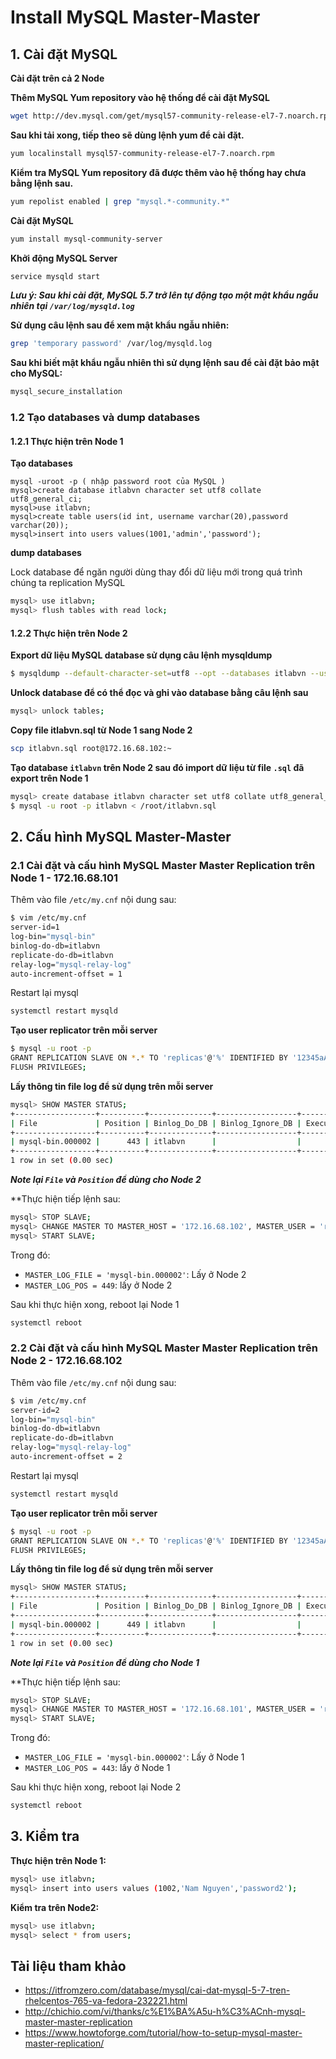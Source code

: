 # Install MySQL Master-Master 
## 1. Cài đặt MySQL
**Cài đặt trên cả 2 Node**

**Thêm MySQL Yum repository vào hệ thống để cài đặt MySQL**
```sh
wget http://dev.mysql.com/get/mysql57-community-release-el7-7.noarch.rpm
```
**Sau khi tải xong, tiếp theo sẽ dùng lệnh yum để cài đặt.**
```sh
yum localinstall mysql57-community-release-el7-7.noarch.rpm
```
**Kiểm tra MySQL Yum repository đã được thêm vào hệ thống hay chưa bằng lệnh sau.**
```sh
yum repolist enabled | grep "mysql.*-community.*"
```
**Cài đặt MySQL**
```sh
yum install mysql-community-server
```
**Khởi động MySQL Server**
```sh
service mysqld start
```
***Lưu ý: Sau khi cài đặt, MySQL 5.7 trở lên tự động tạo một mật khẩu ngẫu nhiên tại `/var/log/mysqld.log`***

**Sử dụng câu lệnh sau để xem mật khẩu ngẫu nhiên:**
```sh
grep 'temporary password' /var/log/mysqld.log
```
**Sau khi biết mật khẩu ngẫu nhiên thì sử dụng lệnh sau để cài đặt bảo mật cho MySQL:**
```sh
mysql_secure_installation
```
### 1.2 Tạo databases và dump databases

#### 1.2.1 Thực hiện trên Node 1

**Tạo databases**
```
mysql -uroot -p ( nhập password root của MySQL )
mysql>create database itlabvn character set utf8 collate utf8_general_ci;
mysql>use itlabvn;
mysql>create table users(id int, username varchar(20),password varchar(20));
mysql>insert into users values(1001,'admin','password');
```
**dump databases**

Lock database để ngăn người dùng thay đổi dữ liệu mới trong quá trình chúng ta replication MySQL
```sh
mysql> use itlabvn;
mysql> flush tables with read lock;
```
#### 1.2.2 Thực hiện trên Node 2

**Export dữ liệu MySQL database sử dụng câu lệnh mysqldump**
```sh
$ mysqldump --default-character-set=utf8 --opt --databases itlabvn --user=root --password > itlabvn.sql
```
**Unlock database để có thể đọc và ghi vào database bằng câu lệnh sau**
```sh
mysql> unlock tables;
```
**Copy file itlabvn.sql từ Node 1 sang Node 2**
```sh
scp itlabvn.sql root@172.16.68.102:~
```
**Tạo database `itlabvn` trên Node 2 sau đó import dữ liệu từ file `.sql` đã export trên Node 1**
```sh
mysql> create database itlabvn character set utf8 collate utf8_general_ci;
$ mysql -u root -p itlabvn < /root/itlabvn.sql
```
## 2. Cấu hình MySQL Master-Master

### 2.1 Cài đặt và cấu hình MySQL Master Master Replication trên Node 1 - 172.16.68.101
Thêm vào file `/etc/my.cnf` nội dung sau: 
```sh
$ vim /etc/my.cnf
server-id=1
log-bin="mysql-bin"
binlog-do-db=itlabvn
replicate-do-db=itlabvn
relay-log="mysql-relay-log"
auto-increment-offset = 1
```
Restart lại mysql
```sh
systemctl restart mysqld
```
**Tạo user replicator trên mỗi server**
```sh
$ mysql -u root -p
GRANT REPLICATION SLAVE ON *.* TO 'replicas'@'%' IDENTIFIED BY '12345aA@';
FLUSH PRIVILEGES;
```
**Lấy thông tin file log để sử dụng trên mỗi server**
```sh
mysql> SHOW MASTER STATUS;
+------------------+----------+--------------+------------------+-------------------+
| File             | Position | Binlog_Do_DB | Binlog_Ignore_DB | Executed_Gtid_Set |
+------------------+----------+--------------+------------------+-------------------+
| mysql-bin.000002 |      443 | itlabvn      |                  |                   |
+------------------+----------+--------------+------------------+-------------------+
1 row in set (0.00 sec)
```
***Note lại `File` và `Position` để dùng cho Node 2***

**Thực hiện tiếp lệnh sau:
```sh
mysql> STOP SLAVE;
mysql> CHANGE MASTER TO MASTER_HOST = '172.16.68.102', MASTER_USER = 'replicas', MASTER_PASSWORD = '12345aA@', MASTER_LOG_FILE = 'mysql-bin.000002', MASTER_LOG_POS = 449;
mysql> START SLAVE;
```
Trong đó:
- `MASTER_LOG_FILE = 'mysql-bin.000002'`: Lấy ở Node 2
- `MASTER_LOG_POS = 449`: lấy ở Node 2

Sau khi thực hiện xong, reboot lại Node 1
```sh
systemctl reboot
```

### 2.2 Cài đặt và cấu hình MySQL Master Master Replication trên Node 2 - 172.16.68.102
Thêm vào file `/etc/my.cnf` nội dung sau: 
```sh
$ vim /etc/my.cnf
server-id=2
log-bin="mysql-bin"
binlog-do-db=itlabvn
replicate-do-db=itlabvn
relay-log="mysql-relay-log"
auto-increment-offset = 2
```
Restart lại mysql
```sh
systemctl restart mysqld
```
**Tạo user replicator trên mỗi server**
```sh
$ mysql -u root -p
GRANT REPLICATION SLAVE ON *.* TO 'replicas'@'%' IDENTIFIED BY '12345aA@';
FLUSH PRIVILEGES;
```
**Lấy thông tin file log để sử dụng trên mỗi server**
```sh
mysql> SHOW MASTER STATUS;
+------------------+----------+--------------+------------------+-------------------+
| File             | Position | Binlog_Do_DB | Binlog_Ignore_DB | Executed_Gtid_Set |
+------------------+----------+--------------+------------------+-------------------+
| mysql-bin.000002 |      449 | itlabvn      |                  |                   |
+------------------+----------+--------------+------------------+-------------------+
1 row in set (0.00 sec)
```
***Note lại `File` và `Position` để dùng cho Node 1***

**Thực hiện tiếp lệnh sau:
```sh
mysql> STOP SLAVE;
mysql> CHANGE MASTER TO MASTER_HOST = '172.16.68.101', MASTER_USER = 'replicas', MASTER_PASSWORD = '12345aA@', MASTER_LOG_FILE = 'mysql-bin.000002', MASTER_LOG_POS = 443;
mysql> START SLAVE;
```
Trong đó:
- `MASTER_LOG_FILE = 'mysql-bin.000002'`: Lấy ở Node 1
- `MASTER_LOG_POS = 443`: lấy ở Node 1

Sau khi thực hiện xong, reboot lại Node 2
```sh
systemctl reboot
```
## 3. Kiểm tra
**Thực hiện trên Node 1:**
```sh
mysql> use itlabvn;
mysql> insert into users values (1002,'Nam Nguyen','password2');
```
**Kiểm tra trên Node2:**
```sh
mysql> use itlabvn;
mysql> select * from users;
```
## Tài liệu tham khảo
- https://itfromzero.com/database/mysql/cai-dat-mysql-5-7-tren-rhelcentos-765-va-fedora-232221.html
- http://chichio.com/vi/thanks/c%E1%BA%A5u-h%C3%ACnh-mysql-master-master-replication
- https://www.howtoforge.com/tutorial/how-to-setup-mysql-master-master-replication/
